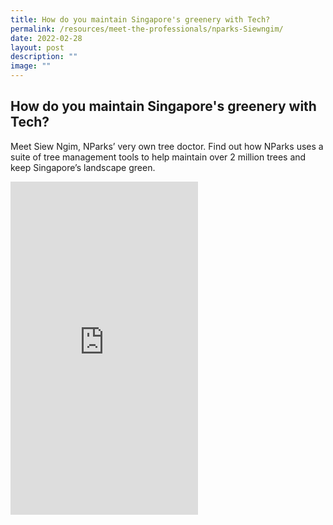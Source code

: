 ```yaml
---
title: How do you maintain Singapore's greenery with Tech?
permalink: /resources/meet-the-professionals/nparks-Siewngim/
date: 2022-02-28
layout: post
description: ""
image: ""
---
```

## How do you maintain Singapore's greenery with Tech?

Meet Siew Ngim, NParks’ very own tree doctor. Find out how NParks uses a suite of tree management tools to help maintain over 2 million trees and keep Singapore’s landscape green.

<iframe width="300" height="533" src="https://www.youtube.com/embed/8uR587drmlE" title="YouTube video player" frameborder="0" allow="accelerometer; autoplay; clipboard-write; encrypted-media; gyroscope; picture-in-picture" allowfullscreen></iframe>